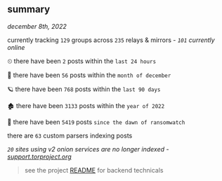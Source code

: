 
## summary
_december 8th, 2022_

currently tracking `129` groups across `235` relays & mirrors - _`101` currently online_

⏲ there have been `2` posts within the `last 24 hours`

🦈 there have been `56` posts within the `month of december`

🪐 there have been `768` posts within the `last 90 days`

🏚 there have been `3133` posts within the `year of 2022`

🦕 there have been `5419` posts `since the dawn of ransomwatch`

there are `63` custom parsers indexing posts

_`20` sites using v2 onion services are no longer indexed - [support.torproject.org](https://support.torproject.org/onionservices/v2-deprecation/)_

> see the project [README](https://github.com/joshhighet/ransomwatch#ransomwatch--) for backend technicals
